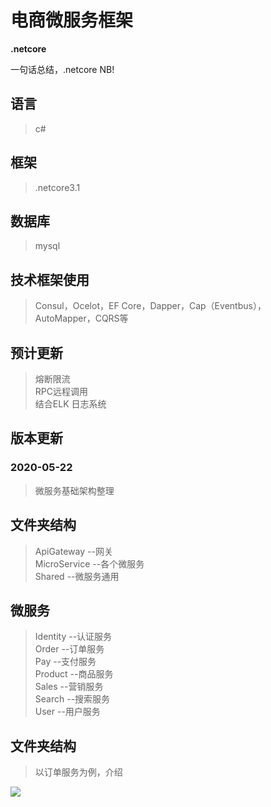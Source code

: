 # 电商微服务框架

**.netcore**

一句话总结，.netcore  NB!
## 语言

> c#

## 框架

> .netcore3.1

## 数据库

> mysql

## 技术框架使用

> Consul，Ocelot，EF Core，Dapper，Cap（Eventbus），AutoMapper，CQRS等

## 预计更新

> 熔断限流<br>
> RPC远程调用<br>
> 结合ELK 日志系统

## 版本更新
### 2020-05-22

> 微服务基础架构整理

## 文件夹结构

> ApiGateway --网关<br>
> MicroService --各个微服务<br>
> Shared --微服务通用

## 微服务

> Identity --认证服务<br>
> Order --订单服务<br>
> Pay --支付服务<br>
> Product --商品服务<br>
> Sales --营销服务<br>
> Search --搜索服务<br>
> User --用户服务<br>

## 文件夹结构

> 以订单服务为例，介绍

![](http://47.75.180.127:4999/server/../Public/Uploads/2020-05-22/5ec788c7a3288.png)




